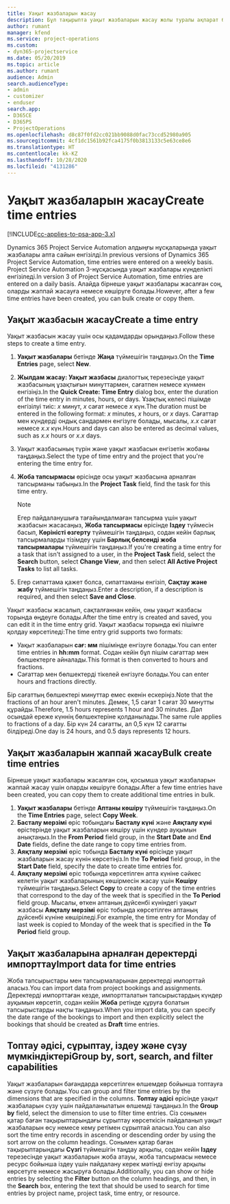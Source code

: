 ```yaml
---
title: Уақыт жазбаларын жасау
description: Бұл тақырыпта уақыт жазбаларын жасау жолы туралы ақпарат берілген.
author: rumant
manager: kfend
ms.service: project-operations
ms.custom:
- dyn365-projectservice
ms.date: 05/20/2019
ms.topic: article
ms.author: rumant
audience: Admin
search.audienceType:
- admin
- customizer
- enduser
search.app:
- D365CE
- D365PS
- ProjectOperations
ms.openlocfilehash: d8c87f0fd2cc021bb9088d0fac73ccd52980a905
ms.sourcegitcommit: 4cf1dc1561b92fca4175f0b3813133c5e63ce8e6
ms.translationtype: HT
ms.contentlocale: kk-KZ
ms.lasthandoff: 10/28/2020
ms.locfileid: "4131286"
---
```

# <a name="create-time-entries"></a><span data-ttu-id="75e17-103">Уақыт жазбаларын жасау</span><span class="sxs-lookup"><span data-stu-id="75e17-103">Create time entries</span></span>

[!INCLUDE[cc-applies-to-psa-app-3.x](../includes/cc-applies-to-psa-app-3x.md)]

<span data-ttu-id="75e17-104">Dynamics 365 Project Service Automation алдыңғы нұсқаларында уақыт жазбалары апта сайын енгізілді.</span><span class="sxs-lookup"><span data-stu-id="75e17-104">In previous versions of Dynamics 365 Project Service Automation, time entries were entered on a weekly basis.</span></span> <span data-ttu-id="75e17-105">Project Service Automation 3-нұсқасында уақыт жазбалары күнделікті енгізіледі.</span><span class="sxs-lookup"><span data-stu-id="75e17-105">In version 3 of Project Service Automation, time entries are entered on a daily basis.</span></span> <span data-ttu-id="75e17-106">Алайда бірнеше уақыт жазбалары жасалған соң, оларды жаппай жасауға немесе көшіруге болады.</span><span class="sxs-lookup"><span data-stu-id="75e17-106">However, after a few time entries have been created, you can bulk create or copy them.</span></span>

## <a name="create-a-time-entry"></a><span data-ttu-id="75e17-107">Уақыт жазбасын жасау</span><span class="sxs-lookup"><span data-stu-id="75e17-107">Create a time entry</span></span>

<span data-ttu-id="75e17-108">Уақыт жазбасын жасау үшін осы қадамдарды орындаңыз.</span><span class="sxs-lookup"><span data-stu-id="75e17-108">Follow these steps to create a time entry.</span></span>

1. <span data-ttu-id="75e17-109">**Уақыт жазбалары** бетінде **Жаңа** түймешігін таңдаңыз.</span><span class="sxs-lookup"><span data-stu-id="75e17-109">On the **Time Entries** page, select **New**.</span></span>
2. <span data-ttu-id="75e17-110">**Жылдам жасау: Уақыт жазбасы** диалогтық терезесінде уақыт жазбасының ұзақтығын минуттармен, сағатпен немесе күнмен енгізіңіз.</span><span class="sxs-lookup"><span data-stu-id="75e17-110">In the **Quick Create: Time Entry** dialog box, enter the duration of the time entry in minutes, hours, or days.</span></span> <span data-ttu-id="75e17-111">Ұзақтық келесі пішімде енгізілуі тиіс: *x* минут, *x* сағат немесе *x* күн.</span><span class="sxs-lookup"><span data-stu-id="75e17-111">The duration must be entered in the following format: *x* minutes, *x* hours, or *x* days.</span></span> <span data-ttu-id="75e17-112">Сағаттар мен күндерді ондық сандармен енгізуге болады, мысалы, *x.x* сағат немесе *x.x* күн.</span><span class="sxs-lookup"><span data-stu-id="75e17-112">Hours and days can also be entered as decimal values, such as *x.x* hours or *x.x* days.</span></span>
3. <span data-ttu-id="75e17-113">Уақыт жазбасының түрін және уақыт жазбасын енгізетін жобаны таңдаңыз.</span><span class="sxs-lookup"><span data-stu-id="75e17-113">Select the type of time entry and the project that you're entering the time entry for.</span></span>
4. <span data-ttu-id="75e17-114">**Жоба тапсырмасы** өрісінде осы уақыт жазбасына арналған тапсырманы табыңыз.</span><span class="sxs-lookup"><span data-stu-id="75e17-114">In the **Project Task** field, find the task for this time entry.</span></span>

    > [!NOTE]
    > <span data-ttu-id="75e17-115">Егер пайдаланушыға тағайындалмаған тапсырма үшін уақыт жазбасын жасасаңыз, **Жоба тапсырмасы** өрісінде **Іздеу** түймесін басып, **Көріністі өзгерту** түймешігін таңдаңыз, содан кейін барлық тапсырмаларды тізімдеу үшін **Барлық белсенді жоба тапсырмалары** түймешігін таңдаңыз.</span><span class="sxs-lookup"><span data-stu-id="75e17-115">If you're creating a time entry for a task that isn't assigned to a user, in the **Project Task** field, select the **Search** button, select **Change View**, and then select **All Active Project Tasks** to list all tasks.</span></span>

5. <span data-ttu-id="75e17-116">Егер сипаттама қажет болса, сипаттаманы енгізіп, **Сақтау және жабу** түймешігін таңдаңыз.</span><span class="sxs-lookup"><span data-stu-id="75e17-116">Enter a description, if a description is required, and then select **Save and Close**.</span></span>

<span data-ttu-id="75e17-117">Уақыт жазбасы жасалып, сақталғаннан кейін, оны уақыт жазбасы торында өңдеуге болады.</span><span class="sxs-lookup"><span data-stu-id="75e17-117">After the time entry is created and saved, you can edit it in the time entry grid.</span></span> <span data-ttu-id="75e17-118">Уақыт жазбасы торында екі пішімге қолдау көрсетіледі:</span><span class="sxs-lookup"><span data-stu-id="75e17-118">The time entry grid supports two formats:</span></span>

- <span data-ttu-id="75e17-119">Уақыт жазбаларын **сағ: мм** пішімінде енгізуге болады.</span><span class="sxs-lookup"><span data-stu-id="75e17-119">You can enter time entries in **hh:mm** format.</span></span> <span data-ttu-id="75e17-120">Содан кейін бұл пішім сағаттар мен бөлшектерге айналады.</span><span class="sxs-lookup"><span data-stu-id="75e17-120">This format is then converted to hours and fractions.</span></span>
- <span data-ttu-id="75e17-121">Сағаттар мен бөлшектерді тікелей енгізуге болады.</span><span class="sxs-lookup"><span data-stu-id="75e17-121">You can enter hours and fractions directly.</span></span>

<span data-ttu-id="75e17-122">Бір сағаттың бөлшектері минуттар емес екенін ескеріңіз.</span><span class="sxs-lookup"><span data-stu-id="75e17-122">Note that the fractions of an hour aren't minutes.</span></span> <span data-ttu-id="75e17-123">Демек, 1,5 сағат 1 сағат 30 минутты құрайды.</span><span class="sxs-lookup"><span data-stu-id="75e17-123">Therefore, 1.5 hours represents 1 hour and 30 minutes.</span></span> <span data-ttu-id="75e17-124">Дәл осындай ереже күннің бөлшектеріне қолданылады.</span><span class="sxs-lookup"><span data-stu-id="75e17-124">The same rule applies to fractions of a day.</span></span> <span data-ttu-id="75e17-125">Бір күн 24 сағатты, ал 0,5 күн 12 сағатты білдіреді.</span><span class="sxs-lookup"><span data-stu-id="75e17-125">One day is 24 hours, and 0.5 days represents 12 hours.</span></span>

## <a name="bulk-create-time-entries"></a><span data-ttu-id="75e17-126">Уақыт жазбаларын жаппай жасау</span><span class="sxs-lookup"><span data-stu-id="75e17-126">Bulk create time entries</span></span>

<span data-ttu-id="75e17-127">Бірнеше уақыт жазбалары жасалған соң, қосымша уақыт жазбаларын жаппай жасау үшін оларды көшіруге болады.</span><span class="sxs-lookup"><span data-stu-id="75e17-127">After a few time entries have been created, you can copy them to create additional time entries in bulk.</span></span>

1. <span data-ttu-id="75e17-128">**Уақыт жазбалары** бетінде **Аптаны көшіру** түймешігін таңдаңыз.</span><span class="sxs-lookup"><span data-stu-id="75e17-128">On the **Time Entries** page, select **Copy Week**.</span></span>
2. <span data-ttu-id="75e17-129">**Басталу мерзімі** өріс тобындағы **Басталу күні** және **Аяқталу күні** өрістерінде уақыт жазбаларын көшіру үшін күндер ауқымын анықтаңыз.</span><span class="sxs-lookup"><span data-stu-id="75e17-129">In the **From Period** field group, in the **Start Date** and **End Date** fields, define the date range to copy time entries from.</span></span>
3. <span data-ttu-id="75e17-130">**Аяқталу мерзімі** өріс тобында **Басталу күні** өрісінде уақыт жазбаларын жасау күнін көрсетіңіз.</span><span class="sxs-lookup"><span data-stu-id="75e17-130">In the **To Period** field group, in the **Start Date** field, specify the date to create time entries for.</span></span>
4. <span data-ttu-id="75e17-131">**Аяқталу мерзімі** өріс тобында көрсетілген апта күніне сәйкес келетін уақыт жазбаларының көшірмесін жасау үшін **Көшіру** түймешігін таңдаңыз.</span><span class="sxs-lookup"><span data-stu-id="75e17-131">Select **Copy** to create a copy of the time entries that correspond to the day of the week that is specified in the **To Period** field group.</span></span> <span data-ttu-id="75e17-132">Мысалы, өткен аптаның дүйсенбі күніндегі уақыт жазбасы **Аяқталу мерзімі** өріс тобында көрсетілген аптаның дүйсенбі күніне көшіріледі.</span><span class="sxs-lookup"><span data-stu-id="75e17-132">For example, the time entry for Monday of last week is copied to Monday of the week that is specified in the **To Period** field group.</span></span>

## <a name="import-data-for-time-entries"></a><span data-ttu-id="75e17-133">Уақыт жазбаларына арналған деректерді импорттау</span><span class="sxs-lookup"><span data-stu-id="75e17-133">Import data for time entries</span></span>

<span data-ttu-id="75e17-134">Жоба тапсырыстары мен тапсырмаларынан деректерді импорттай аласыз.</span><span class="sxs-lookup"><span data-stu-id="75e17-134">You can import data from project bookings and assignments.</span></span> <span data-ttu-id="75e17-135">Деректерді импорттаған кезде, импортталатын тапсырыстардың күндер ауқымын көрсетіп, содан кейін **Жоба** ретінде құруға болатын тапсырыстарды нақты таңдаңыз.</span><span class="sxs-lookup"><span data-stu-id="75e17-135">When you import data, you can specify the date range of the bookings to import and then explicitly select the bookings that should be created as **Draft** time entries.</span></span>

## <a name="group-by-sort-search-and-filter-capabilities"></a><span data-ttu-id="75e17-136">Топтау әдісі, сұрыптау, іздеу және сүзу мүмкіндіктері</span><span class="sxs-lookup"><span data-stu-id="75e17-136">Group by, sort, search, and filter capabilities</span></span>

<span data-ttu-id="75e17-137">Уақыт жазбаларын бағандарда көрсетілген өлшемдер бойынша топтауға және сүзуге болады.</span><span class="sxs-lookup"><span data-stu-id="75e17-137">You can group and filter time entries by the dimensions that are specified in the columns.</span></span> <span data-ttu-id="75e17-138">**Топтау әдісі** өрісінде уақыт жазбаларын сүзу үшін пайдаланылатын өлшемді таңдаңыз.</span><span class="sxs-lookup"><span data-stu-id="75e17-138">In the **Group by** field, select the dimension to use to filter time entries.</span></span> <span data-ttu-id="75e17-139">Сіз сонымен қатар баған тақырыптарындағы сұрыптау көрсеткісін пайдаланып уақыт жазбаларын өсу немесе кему ретімен сұрыптай аласыз.</span><span class="sxs-lookup"><span data-stu-id="75e17-139">You can also sort the time entry records in ascending or descending order by using the sort arrow on the column headings.</span></span> <span data-ttu-id="75e17-140">Сонымен қатар баған тақырыптарындағы **Сүзгі** түймешігін таңдау арқылы, содан кейін **Іздеу** терезесінде уақыт жазбаларын жоба атауы, жоба тапсырмасы немесе ресурс бойынша іздеу үшін пайдалану керек мәтінді енгізу арқылы көрсетуге немесе жасыруға болады.</span><span class="sxs-lookup"><span data-stu-id="75e17-140">Additionally, you can show or hide entries by selecting the **Filter** button on the column headings, and then, in the **Search** box, entering the text that should be used to search for time entries by project name, project task, time entry, or resource.</span></span>
